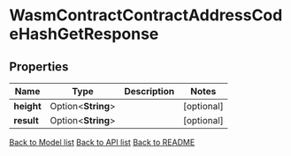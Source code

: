 # WasmContractContractAddressCodeHashGetResponse

## Properties

Name | Type | Description | Notes
------------ | ------------- | ------------- | -------------
**height** | Option<**String**> |  | [optional]
**result** | Option<**String**> |  | [optional]

[Back to Model list](../README.md#documentation-for-models) [Back to API list](../README.md#documentation-for-api-endpoints) [Back to README](../README.md)


